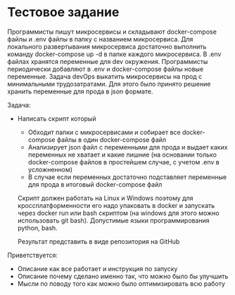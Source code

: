 # Тестовое задание

Программисты пишут микросервисы и складывают docker-compose файлы и .env файлы в папку с названием микросервиса. Для локального развертывания микросервиса достаточно выполнить команду docker-compose up -d в папке каждого микросервиса. В .env файлах хранятся переменные для dev окружения. Программисты периодически добавляют в .env и docker-compose файлы новые переменные. Задача devOps выкатить микросервисы на прод с минимальными трудозатратами. Для этого было принято решение хранить переменные для прода в json формате. 

Задача: 

- Написать скрипт который

  - Обходит папки с микросервисами и собирает все docker-compose файлы в  один docker-compose файл
  - Анализирует json файл с переменными для прода и выдает каких переменных не хватает и какие лишние (на основании только docker-compose файлов в простейшем случае, с учетом .env в усложненном)
  - В случае если переменных достаточно подставляет переменные для прода в итоговый docker-compose файл

  Скрипт должен работать на Linux и Windows поэтому для кроссплатформенности его надо упаковать в docker и запускать через docker run или bash скриптом (на windows для этого можно использовать git bash). Допустимые языки программирования python, bash.

  Результат представить в виде репозитория на GitHub

Приветствуется:

- Описание как все работает и инструкция по запуску
- Описание почему сделано именно так, что можно было бы улучшить
- Мысли по поводу того как можно было оптимизировать всю работу